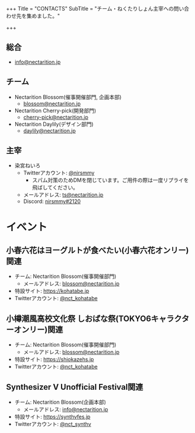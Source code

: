 +++
Title = "CONTACTS"
SubTitle = "チーム・ねくたりしょん主宰への問い合わせ先を集めました。"

+++

## 総合
- info@nectarition.jp

## チーム

- Nectarition Blossom(催事開催部門, 企画本部)
  - blossom@nectarition.jp
- Nectarition Cherry-pick(開発部門)
  - cherry-pick@nectarition.jp
- Nectarition Daylily(デザイン部門)
  - daylily@nectarition.jp

## 主宰

- 染宮ねいろ
  - Twitterアカウント: [@nirsmmy](https://twitter.com/nirsmmy)
    - スパム対策のためDMを閉じています。ご用件の際は一度リプライを飛ばしてください。
  - メールアドレス: ts@nectarition.jp
  - Discord: [nirsmmy#2120](https://discord.com/users/228854206973345800)

# イベント

## 小春六花はヨーグルトが食べたい(小春六花オンリー)関連

- チーム: Nectarition Blossom(催事開催部門)
  - メールアドレス: blossom@nectarition.jp
- 特設サイト: https://kohatabe.jp
- Twitterアカウント: [@nct_kohatabe](https://twitter.com/nct_kohatabe)

## 小樽潮風高校文化祭 しおばな祭(TOKYO6キャラクターオンリー)関連

- チーム: Nectarition Blossom(催事開催部門)
  - メールアドレス: blossom@nectarition.jp
- 特設サイト: https://shiokazehs.jp
- Twitterアカウント: [@nct_kohatabe](https://twitter.com/nct_kohatabe)

## Synthesizer V Unofficial Festival関連

- チーム: Nectarition Blossom(企画本部)
  - メールアドレス: info@nectarition.jp
- 特設サイト: https://synthvfes.jp
- Twitterアカウント: [@nct_synthv](https://twitter.com/nct_synthv)
